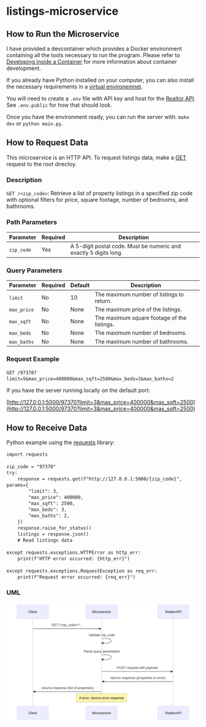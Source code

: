 # listings-microservice

## How to Run the Microservice

I have provided a devcontainer which provides a Docker environment containing all the tools necessary to run the program. Please refer to [Developing inside a Container](https://code.visualstudio.com/docs/devcontainers/containers) for more information about container development.

If you already have Python installed on your computer, you can also install the necessary requirements in a [virtual environemnet](https://docs.python.org/3/tutorial/venv.html).

You will need to create a `.env` file with API key and host for the [Realtor API](https://rapidapi.com/Champlion/api/realtor-com4). See `.env.public` for how that should look.

Once you have the environment ready, you can run the server with: `make dev` or `python main.py`.

## How to Request Data

This microservice is an HTTP API. To request listings data, make a [GET](https://developer.mozilla.org/en-US/docs/Web/HTTP/Methods/GET) request to the root directoy.

### Description
`GET /<zip_code>`: Retrieve a list of property listings in a specified zip code with optional filters for price, square footage, number of bedrooms, and bathrooms.

### Path Parameters
| Parameter  | Required | Description                                      |
|------------|----------|--------------------------------------------------|
| `zip_code` | Yes      | A 5-digit postal code. Must be numeric and exactly 5 digits long. |


### Query Parameters
| Parameter   | Required | Default | Description                         |
|-------------|----------|---------|-------------------------------------|
| `limit`     | No       | 10      | The maximum number of listings to return. |
| `max_price` | No       | None    | The maximum price of the listings.  |
| `max_sqft`  | No       | None    | The maximum square footage of the listings. |
| `max_beds`  | No       | None    | The maximum number of bedrooms.     |
| `max_baths` | No       | None    | The maximum number of bathrooms.    |

### Request Example
```http
GET /97370?limit=5&max_price=400000&max_sqft=2500&max_beds=3&max_baths=2
```

If you have the server running locally on the default port:

[http://127.0.0.1:5000/97370?limit=3&max_price=400000&max_sqft=2500](http://127.0.0.1:5000/97370?limit=3&max_price=400000&max_sqft=2500)

## How to Receive Data

Python example using the [requests](https://pypi.org/project/requests/) library:

```
import requests

zip_code = "97370"
try:
    response = requests.get(f"http://127.0.0.1:5000/{zip_code}", params={
        "limit": 3,
        "max_price": 400000,
        "max_sqft": 2500,
        "max_beds": 3,
        "max_baths": 2,
    })
    response.raise_for_status()
    listings = response.json()
    # Read listings data

except requests.exceptions.HTTPError as http_err:
    print(f"HTTP error occurred: {http_err}")

except requests.exceptions.RequestException as req_err:
    print(f"Request error occurred: {req_err}")

```

### UML

![UML](./uml.svg)
